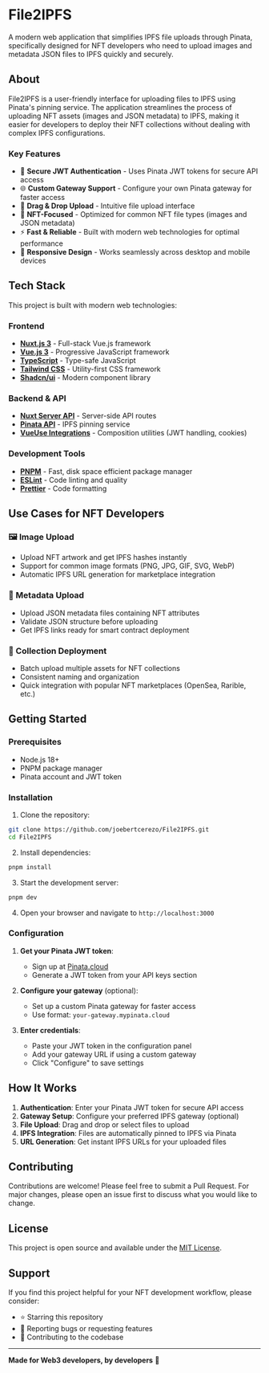 # File2IPFS

A modern web application that simplifies IPFS file uploads through Pinata, specifically designed for NFT developers who need to upload images and metadata JSON files to IPFS quickly and securely.

## About

File2IPFS is a user-friendly interface for uploading files to IPFS using Pinata's pinning service. The application streamlines the process of uploading NFT assets (images and JSON metadata) to IPFS, making it easier for developers to deploy their NFT collections without dealing with complex IPFS configurations.

### Key Features

- 🔐 **Secure JWT Authentication** - Uses Pinata JWT tokens for secure API access
- 🌐 **Custom Gateway Support** - Configure your own Pinata gateway for faster access
- 📁 **Drag & Drop Upload** - Intuitive file upload interface
- 🎨 **NFT-Focused** - Optimized for common NFT file types (images and JSON metadata)
- ⚡ **Fast & Reliable** - Built with modern web technologies for optimal performance
- 📱 **Responsive Design** - Works seamlessly across desktop and mobile devices

## Tech Stack

This project is built with modern web technologies:

### Frontend

- **[Nuxt.js 3](https://nuxt.com/)** - Full-stack Vue.js framework
- **[Vue.js 3](https://vuejs.org/)** - Progressive JavaScript framework
- **[TypeScript](https://www.typescriptlang.org/)** - Type-safe JavaScript
- **[Tailwind CSS](https://tailwindcss.com/)** - Utility-first CSS framework
- **[Shadcn/ui](https://ui.shadcn.com/)** - Modern component library

### Backend & API

- **[Nuxt Server API](https://nuxt.com/docs/guide/directory-structure/server)** - Server-side API routes
- **[Pinata API](https://pinata.cloud/)** - IPFS pinning service
- **[VueUse Integrations](https://vueuse.org/)** - Composition utilities (JWT handling, cookies)

### Development Tools

- **[PNPM](https://pnpm.io/)** - Fast, disk space efficient package manager
- **[ESLint](https://eslint.org/)** - Code linting and quality
- **[Prettier](https://prettier.io/)** - Code formatting

## Use Cases for NFT Developers

### 🖼️ Image Upload

- Upload NFT artwork and get IPFS hashes instantly
- Support for common image formats (PNG, JPG, GIF, SVG, WebP)
- Automatic IPFS URL generation for marketplace integration

### 📄 Metadata Upload

- Upload JSON metadata files containing NFT attributes
- Validate JSON structure before uploading
- Get IPFS links ready for smart contract deployment

### 🚀 Collection Deployment

- Batch upload multiple assets for NFT collections
- Consistent naming and organization
- Quick integration with popular NFT marketplaces (OpenSea, Rarible, etc.)

## Getting Started

### Prerequisites

- Node.js 18+
- PNPM package manager
- Pinata account and JWT token

### Installation

1. Clone the repository:

```bash
git clone https://github.com/joebertcerezo/File2IPFS.git
cd File2IPFS
```

2. Install dependencies:

```bash
pnpm install
```

3. Start the development server:

```bash
pnpm dev
```

4. Open your browser and navigate to `http://localhost:3000`

### Configuration

1. **Get your Pinata JWT token**:

   - Sign up at [Pinata.cloud](https://pinata.cloud/)
   - Generate a JWT token from your API keys section

2. **Configure your gateway** (optional):

   - Set up a custom Pinata gateway for faster access
   - Use format: `your-gateway.mypinata.cloud`

3. **Enter credentials**:
   - Paste your JWT token in the configuration panel
   - Add your gateway URL if using a custom gateway
   - Click "Configure" to save settings

## How It Works

1. **Authentication**: Enter your Pinata JWT token for secure API access
2. **Gateway Setup**: Configure your preferred IPFS gateway (optional)
3. **File Upload**: Drag and drop or select files to upload
4. **IPFS Integration**: Files are automatically pinned to IPFS via Pinata
5. **URL Generation**: Get instant IPFS URLs for your uploaded files

## Contributing

Contributions are welcome! Please feel free to submit a Pull Request. For major changes, please open an issue first to discuss what you would like to change.

## License

This project is open source and available under the [MIT License](LICENSE).

## Support

If you find this project helpful for your NFT development workflow, please consider:

- ⭐ Starring this repository
- 🐛 Reporting bugs or requesting features
- 🤝 Contributing to the codebase

---

**Made for Web3 developers, by developers** 🚀
